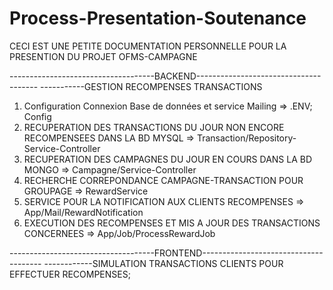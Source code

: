 # Process-Presentation-Soutenance
CECI EST UNE PETITE DOCUMENTATION PERSONNELLE POUR LA PRESENTION DU PROJET OFMS-CAMPAGNE

------------------------------------BACKEND--------------------------------------
-----------GESTION RECOMPENSES TRANSACTIONS
1) Configuration Connexion Base de données et service Mailing => .ENV; Config  
2) RECUPERATION DES TRANSACTIONS DU JOUR NON ENCORE RECOMPENSEES DANS LA BD MYSQL => Transaction/Repository-Service-Controller
3) RECUPERATION DES CAMPAGNES DU JOUR EN COURS DANS LA BD MONGO => Campagne/Service-Controller
4) RECHERCHE CORREPONDANCE CAMPAGNE-TRANSACTION POUR GROUPAGE => RewardService
5) SERVICE POUR LA NOTIFICATION AUX CLIENTS RECOMPENSES => App/Mail/RewardNotification
6) EXECUTION DES RECOMPENSES ET MIS A JOUR DES TRANSACTIONS CONCERNEES => App/Job/ProcessRewardJob

------------------------------------FRONTEND--------------------------------------
------------SIMULATION TRANSACTIONS CLIENTS POUR EFFECTUER RECOMPENSES;
